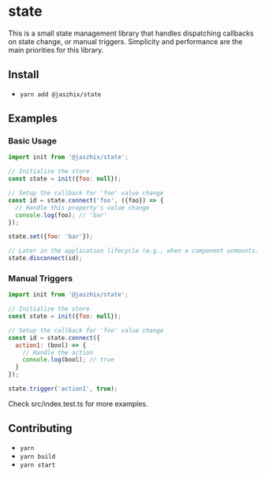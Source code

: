 # state

This is a small state management library that handles dispatching callbacks on state change, or manual triggers. Simplicity and performance are the main priorities for this library.

## Install

- `yarn add @jaszhix/state`

## Examples

### Basic Usage

```js
import init from '@jaszhix/state';

// Initialize the store
const state = init({foo: null});

// Setup the callback for 'foo' value change
const id = state.connect('foo', ({foo}) => {
  // Handle this property's value change
  console.log(foo); // 'bar'
});

state.set({foo: 'bar'});

// Later in the application lifecycle (e.g., when a component unmounts), you can disconnect the key from the callback queue.
state.disconnect(id);
```

### Manual Triggers

```js
import init from '@jaszhix/state';

// Initialize the store
const state = init({foo: null});

// Setup the callback for 'foo' value change
const id = state.connect({
  action1: (bool) => {
    // Handle the action
    console.log(bool); // true
  }
});

state.trigger('action1', true);
```

Check src/index.test.ts for more examples.

## Contributing

- `yarn`
- `yarn build`
- `yarn start`
